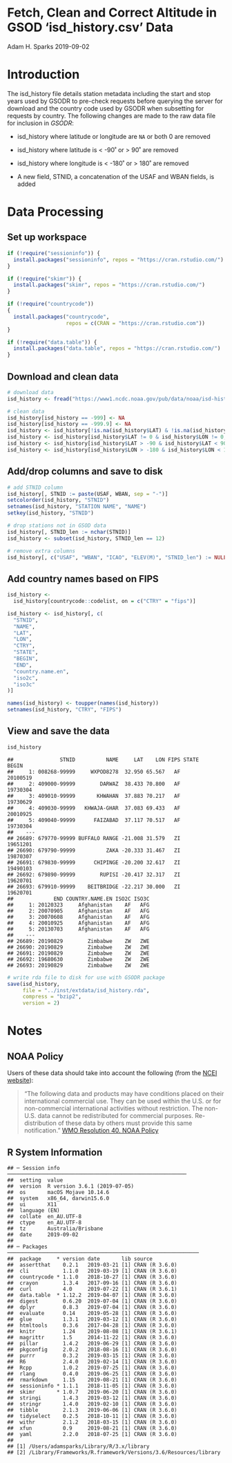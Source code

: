 Fetch, Clean and Correct Altitude in GSOD ‘isd\_history.csv’ Data
================
Adam H. Sparks
2019-09-02

# Introduction

The isd\_history file details station metadata including the start and
stop years used by GSODR to pre-check requests before querying the
server for download and the country code used by GSODR when subsetting
for requests by country. The following changes are made to the raw data
file for inclusion in *GSODR*:

  - isd\_history where latitude or longitude are `NA` or both 0 are
    removed

  - isd\_history where latitude is \< -90˚ or \> 90˚ are removed

  - isd\_history where longitude is \< -180˚ or \> 180˚ are removed

  - A new field, STNID, a concatenation of the USAF and WBAN fields, is
    added

# Data Processing

## Set up workspace

``` r
if (!require("sessioninfo")) {
  install.packages("sessioninfo", repos = "https://cran.rstudio.com/")
}

if (!require("skimr")) {
  install.packages("skimr", repos = "https://cran.rstudio.com/")
}

if (!require("countrycode"))
{
  install.packages("countrycode",
                   repos = c(CRAN = "https://cran.rstudio.com"))
}

if (!require("data.table")) {
  install.packages("data.table", repos = "https://cran.rstudio.com/")
}
```

## Download and clean data

``` r
# download data
isd_history <- fread("https://www1.ncdc.noaa.gov/pub/data/noaa/isd-history.csv")

# clean data
isd_history[isd_history == -999] <- NA
isd_history[isd_history == -999.9] <- NA
isd_history <- isd_history[!is.na(isd_history$LAT) & !is.na(isd_history$LON), ]
isd_history <- isd_history[isd_history$LAT != 0 & isd_history$LON != 0, ]
isd_history <- isd_history[isd_history$LAT > -90 & isd_history$LAT < 90, ]
isd_history <- isd_history[isd_history$LON > -180 & isd_history$LON < 180, ]
```

## Add/drop columns and save to disk

``` r
# add STNID column
isd_history[, STNID := paste(USAF, WBAN, sep = "-")]
setcolorder(isd_history, "STNID")
setnames(isd_history, "STATION NAME", "NAME")
setkey(isd_history, "STNID")

# drop stations not in GSOD data
isd_history[, STNID_len := nchar(STNID)]
isd_history <- subset(isd_history, STNID_len == 12)

# remove extra columns
isd_history[, c("USAF", "WBAN", "ICAO", "ELEV(M)", "STNID_len") := NULL]
```

## Add country names based on FIPS

``` r
isd_history <-
  isd_history[countrycode::codelist, on = c("CTRY" = "fips")]

isd_history <- isd_history[, c(
  "STNID",
  "NAME",
  "LAT",
  "LON",
  "CTRY",
  "STATE",
  "BEGIN",
  "END",
  "country.name.en",
  "iso2c",
  "iso3c"
)]

names(isd_history) <- toupper(names(isd_history))
setnames(isd_history, "CTRY", "FIPS")
```

## View and save the data

``` r
isd_history
```

    ##               STNID          NAME     LAT    LON FIPS STATE    BEGIN
    ##     1: 008268-99999     WXPOD8278  32.950 65.567   AF       20100519
    ##     2: 409000-99999        DARWAZ  38.433 70.800   AF       19730304
    ##     3: 409010-99999       KHWAHAN  37.883 70.217   AF       19730629
    ##     4: 409030-99999   KHWAJA-GHAR  37.083 69.433   AF       20010925
    ##     5: 409040-99999      FAIZABAD  37.117 70.517   AF       19730304
    ##    ---                                                              
    ## 26689: 679770-99999 BUFFALO RANGE -21.008 31.579   ZI       19651201
    ## 26690: 679790-99999          ZAKA -20.333 31.467   ZI       19870307
    ## 26691: 679830-99999      CHIPINGE -20.200 32.617   ZI       19490103
    ## 26692: 679890-99999        RUPISI -20.417 32.317   ZI       19620701
    ## 26693: 679910-99999    BEITBRIDGE -22.217 30.000   ZI       19620701
    ##             END COUNTRY.NAME.EN ISO2C ISO3C
    ##     1: 20120323     Afghanistan    AF   AFG
    ##     2: 20070905     Afghanistan    AF   AFG
    ##     3: 20070608     Afghanistan    AF   AFG
    ##     4: 20010925     Afghanistan    AF   AFG
    ##     5: 20130703     Afghanistan    AF   AFG
    ##    ---                                     
    ## 26689: 20190829        Zimbabwe    ZW   ZWE
    ## 26690: 20190829        Zimbabwe    ZW   ZWE
    ## 26691: 20190829        Zimbabwe    ZW   ZWE
    ## 26692: 19680630        Zimbabwe    ZW   ZWE
    ## 26693: 20190829        Zimbabwe    ZW   ZWE

``` r
# write rda file to disk for use with GSODR package
save(isd_history,
     file = "../inst/extdata/isd_history.rda",
     compress = "bzip2",
     version = 2)
```

# Notes

## NOAA Policy

Users of these data should take into account the following (from the
[NCEI
website](http://www7.ncdc.noaa.gov/CDO/cdoselect.cmd?datasetabbv=GSOD&countryabbv=&georegionabbv=)):

> “The following data and products may have conditions placed on their
> international commercial use. They can be used within the U.S. or for
> non-commercial international activities without restriction. The
> non-U.S. data cannot be redistributed for commercial purposes.
> Re-distribution of these data by others must provide this same
> notification.” [WMO Resolution 40. NOAA
> Policy](http://www.wmo.int/pages/about/Resolution40.html)

## R System Information

    ## ─ Session info ──────────────────────────────────────────────────────────
    ##  setting  value                       
    ##  version  R version 3.6.1 (2019-07-05)
    ##  os       macOS Mojave 10.14.6        
    ##  system   x86_64, darwin15.6.0        
    ##  ui       X11                         
    ##  language (EN)                        
    ##  collate  en_AU.UTF-8                 
    ##  ctype    en_AU.UTF-8                 
    ##  tz       Australia/Brisbane          
    ##  date     2019-09-02                  
    ## 
    ## ─ Packages ──────────────────────────────────────────────────────────────
    ##  package     * version date       lib source        
    ##  assertthat    0.2.1   2019-03-21 [1] CRAN (R 3.6.0)
    ##  cli           1.1.0   2019-03-19 [1] CRAN (R 3.6.0)
    ##  countrycode * 1.1.0   2018-10-27 [1] CRAN (R 3.6.0)
    ##  crayon        1.3.4   2017-09-16 [1] CRAN (R 3.6.0)
    ##  curl          4.0     2019-07-22 [1] CRAN (R 3.6.1)
    ##  data.table  * 1.12.2  2019-04-07 [1] CRAN (R 3.6.0)
    ##  digest        0.6.20  2019-07-04 [1] CRAN (R 3.6.0)
    ##  dplyr         0.8.3   2019-07-04 [1] CRAN (R 3.6.0)
    ##  evaluate      0.14    2019-05-28 [1] CRAN (R 3.6.0)
    ##  glue          1.3.1   2019-03-12 [1] CRAN (R 3.6.0)
    ##  htmltools     0.3.6   2017-04-28 [1] CRAN (R 3.6.0)
    ##  knitr         1.24    2019-08-08 [1] CRAN (R 3.6.1)
    ##  magrittr      1.5     2014-11-22 [1] CRAN (R 3.6.0)
    ##  pillar        1.4.2   2019-06-29 [1] CRAN (R 3.6.0)
    ##  pkgconfig     2.0.2   2018-08-16 [1] CRAN (R 3.6.0)
    ##  purrr         0.3.2   2019-03-15 [1] CRAN (R 3.6.0)
    ##  R6            2.4.0   2019-02-14 [1] CRAN (R 3.6.0)
    ##  Rcpp          1.0.2   2019-07-25 [1] CRAN (R 3.6.0)
    ##  rlang         0.4.0   2019-06-25 [1] CRAN (R 3.6.0)
    ##  rmarkdown     1.15    2019-08-21 [1] CRAN (R 3.6.0)
    ##  sessioninfo * 1.1.1   2018-11-05 [1] CRAN (R 3.6.0)
    ##  skimr       * 1.0.7   2019-06-20 [1] CRAN (R 3.6.0)
    ##  stringi       1.4.3   2019-03-12 [1] CRAN (R 3.6.0)
    ##  stringr       1.4.0   2019-02-10 [1] CRAN (R 3.6.0)
    ##  tibble        2.1.3   2019-06-06 [1] CRAN (R 3.6.0)
    ##  tidyselect    0.2.5   2018-10-11 [1] CRAN (R 3.6.0)
    ##  withr         2.1.2   2018-03-15 [1] CRAN (R 3.6.0)
    ##  xfun          0.9     2019-08-21 [1] CRAN (R 3.6.0)
    ##  yaml          2.2.0   2018-07-25 [1] CRAN (R 3.6.0)
    ## 
    ## [1] /Users/adamsparks/Library/R/3.x/library
    ## [2] /Library/Frameworks/R.framework/Versions/3.6/Resources/library
